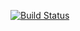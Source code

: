 [![Build Status](https://travis-ci.org/markwatsonatx/tutorial-rethinkdb-nodejs-intro.svg?branch=master)](https://travis-ci.org/markwatsonatx/tutorial-rethinkdb-nodejs-intro)